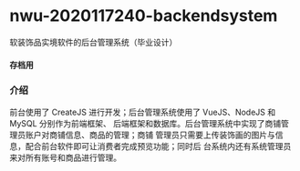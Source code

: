 # nwu-2020117240-backendsystem
软装饰品实境软件的后台管理系统（毕业设计）
#### 存档用
### 介绍
前台使用了 CreateJS 进行开发；后台管理系统使用了 VueJS、NodeJS 和 MySQL 分别作为前端框架、
后端框架和数据库。后台管理系统中实现了商铺管理员账户对商铺信息、商品的管理；商铺
管理员只需要上传装饰画的图片与信息，配合前台软件即可让消费者完成预览功能；同时后
台系统内还有系统管理员来对所有账号和商品进行管理。
